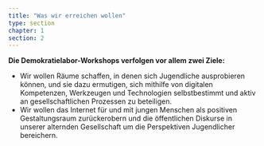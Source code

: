 ```yaml
---
title: "Was wir erreichen wollen"
type: section
chapter: 1
section: 2
---
```

<strong>Die Demokratielabor-Workshops verfolgen vor allem zwei Ziele:</strong>

<ul>
  <li>Wir wollen Räume schaffen, in denen sich Jugendliche
      ausprobieren können, und sie dazu ermutigen,
      sich mithilfe von digitalen Kompetenzen, Werkzeugen
      und Technologien selbstbestimmt und aktiv an gesellschaftlichen
      Prozessen zu beteiligen.
  </li>
  <li>Wir wollen das Internet für und mit jungen Menschen
      als positiven Gestaltungsraum zurückerobern und die
      öffentlichen Diskurse in unserer alternden Gesellschaft
      um die Perspektiven Jugendlicher bereichern.
  </li>
</ul>
